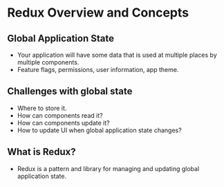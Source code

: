 # Redux Overview and Concepts


## Global Application State 

- Your application will have some data that is used at multiple places by multiple components.
- Feature flags, permissions, user information, app theme.

## Challenges with global state

- Where to store it.
- How can components read it?
- How can components update it?
- How to update UI when global application state changes?


## What is Redux?

- Redux is a pattern and library for managing and updating global application state.
